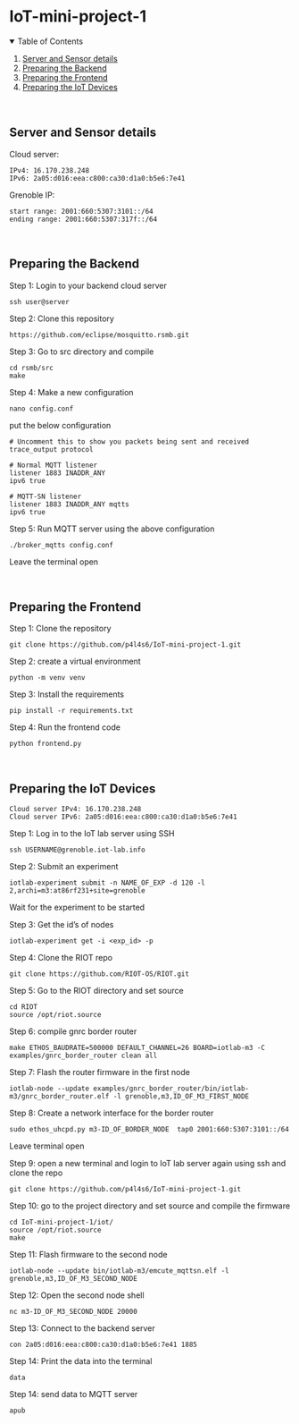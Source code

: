 # IoT-mini-project-1

<!-- TABLE OF CONTENTS -->
<details open="open">
  <summary>Table of Contents</summary>
  <ol>
    <li>
      <a href="#server-and-sensor-details">Server and Sensor details</a>
    </li>
    <li>
      <a href="#preparing-the-backend">Preparing the Backend</a>
    </li>
    <li>
      <a href="#preparing-the-frontend">Preparing the Frontend</a>
    </li>
    <li>
      <a href="preparing-the-IoT-devices">Preparing the IoT Devices</a>
    </li>
  </ol>
</details>

<br>

## Server and Sensor details
Cloud server:
```
IPv4: 16.170.238.248
IPv6: 2a05:d016:eea:c800:ca30:d1a0:b5e6:7e41
```
Grenoble IP:
```
start range: 2001:660:5307:3101::/64
ending range: 2001:660:5307:317f::/64
```


<br>

## Preparing the Backend


Step 1: Login to your backend cloud server
```
ssh user@server
```


Step 2: Clone this repository
```
https://github.com/eclipse/mosquitto.rsmb.git
```


Step 3: Go to src directory and compile
```
cd rsmb/src
make
```


Step 4: Make a new configuration
```
nano config.conf
```
put the below configuration
```
# Uncomment this to show you packets being sent and received
trace_output protocol

# Normal MQTT listener
listener 1883 INADDR_ANY
ipv6 true

# MQTT-SN listener
listener 1883 INADDR_ANY mqtts
ipv6 true
```



Step 5: Run MQTT server using the above configuration
```
./broker_mqtts config.conf
```

Leave the terminal open




<br>

## Preparing the Frontend


Step 1: Clone the repository
```
git clone https://github.com/p4l4s6/IoT-mini-project-1.git
```


Step 2: create a virtual environment
```
python -m venv venv
```


Step 3: Install the requirements
```
pip install -r requirements.txt
```


Step 4: Run the frontend code
```
python frontend.py
```







<br>

## Preparing the IoT Devices

```
Cloud server IPv4: 16.170.238.248
Cloud server IPv6: 2a05:d016:eea:c800:ca30:d1a0:b5e6:7e41
```

Step 1: Log in to the IoT lab server using SSH
```
ssh USERNAME@grenoble.iot-lab.info
```


Step 2: Submit an experiment
```
iotlab-experiment submit -n NAME_OF_EXP -d 120 -l 2,archi=m3:at86rf231+site=grenoble
```

Wait for the experiment to be started


Step 3: Get the id’s of nodes
```
iotlab-experiment get -i <exp_id> -p
```


Step 4: Clone the RIOT repo
```
git clone https://github.com/RIOT-OS/RIOT.git
```


Step 5: Go to the RIOT directory and set source
```
cd RIOT
source /opt/riot.source
```


Step 6: compile gnrc border router
```
make ETHOS_BAUDRATE=500000 DEFAULT_CHANNEL=26 BOARD=iotlab-m3 -C examples/gnrc_border_router clean all
```


Step 7: Flash the router firmware in the first node
```
iotlab-node --update examples/gnrc_border_router/bin/iotlab-m3/gnrc_border_router.elf -l grenoble,m3,ID_OF_M3_FIRST_NODE
```


Step 8: Create a network interface for the border router
```
sudo ethos_uhcpd.py m3-ID_OF_BORDER_NODE  tap0 2001:660:5307:3101::/64
```

Leave terminal open


Step 9: open a new terminal and login to IoT lab server again using ssh and clone the repo
```
git clone https://github.com/p4l4s6/IoT-mini-project-1.git
```


Step 10: go to the project directory and set source and compile the firmware
```
cd IoT-mini-project-1/iot/
source /opt/riot.source
make
```


Step 11: Flash firmware to the second node
```
iotlab-node --update bin/iotlab-m3/emcute_mqttsn.elf -l grenoble,m3,ID_OF_M3_SECOND_NODE
```


Step 12:  Open the second node shell
```
nc m3-ID_OF_M3_SECOND_NODE 20000
```


Step 13: Connect to the backend server
```
con 2a05:d016:eea:c800:ca30:d1a0:b5e6:7e41 1885
```


Step 14: Print the data into the terminal
```
data
```

Step 14: send data to MQTT server
```
apub
```


